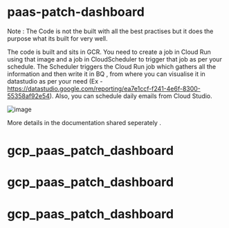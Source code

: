 # paas-patch-dashboard

Note : The Code is not the built with all the best practises but it does the purpose what its built for very well.

The code is built and sits in GCR. You need to create a job in Cloud Run using that image and a job in CloudScheduler to trigger that job as per your schedule. The Scheduler triggers the Cloud Run job which gathers all the information and then write it in BQ , from where you can visualise it in datastudio as per your need (Ex - https://datastudio.google.com/reporting/ea7e1ccf-f241-4e6f-8300-55358af92e54). Also, you can schedule daily emails from Cloud Studio.

![image](https://user-images.githubusercontent.com/19226494/197113177-5728d6ac-63a8-4fcb-8da9-f44560f40158.png)


More details in the documentation shared seperately .
    
   
# gcp_paas_patch_dashboard
# gcp_paas_patch_dashboard
# gcp_paas_patch_dashboard
